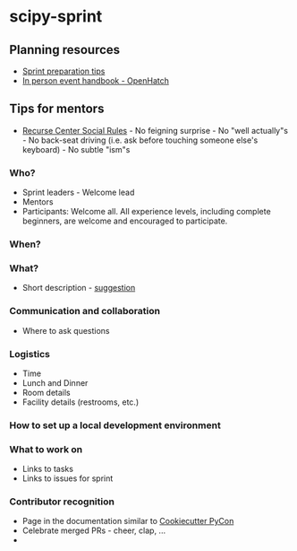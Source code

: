 # scipy-sprint

## Planning resources
- [Sprint preparation tips](https://us.pycon.org/2016/community/sprints/sprintprep/)
- [In person event handbook - OpenHatch](http://opensource-events.com/)

## Tips for mentors
- [Recurse Center Social Rules](https://www.recurse.com/manual#sec-environment)
      - No feigning surprise
      - No "well actually"s
      - No back-seat driving (i.e. ask before touching someone else's keyboard)
      - No subtle "ism"s

### Who?

- Sprint leaders
      - Welcome lead
- Mentors
- Participants: Welcome all. All experience levels, including complete beginners, are welcome and encouraged to participate.

### When?

### What?
- Short description - [suggestion](https://github.com/audreyr/cookiecutter/wiki/PyCon-2016-Cookiecutter-Sprint)

### Communication and collaboration
- Where to ask questions

### Logistics
- Time
- Lunch and Dinner
- Room details
- Facility details (restrooms, etc.)

### How to set up a local development environment

### What to work on
- Links to tasks
- Links to issues for sprint

### Contributor recognition
- Page in the documentation similar to [Cookiecutter PyCon](https://github.com/audreyr/cookiecutter/blob/master/docs/sprint-contributors.rst)
- Celebrate merged PRs - cheer, clap, ...
- 
